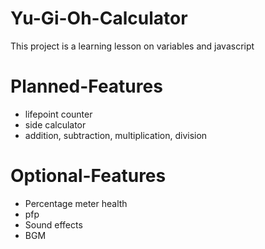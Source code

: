 # Yu-Gi-Oh-Calculator
This project is a learning lesson on variables and javascript
# Planned-Features 
- lifepoint counter
- side calculator
- addition, subtraction, multiplication, division
# Optional-Features
- Percentage meter health
- pfp
- Sound effects
- BGM